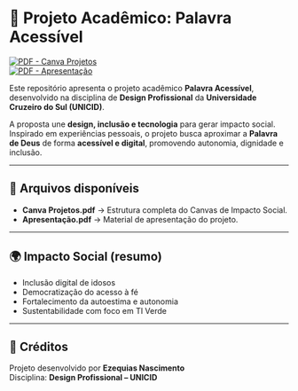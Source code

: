 # 📖 Projeto Acadêmico: Palavra Acessível  

[![PDF - Canva Projetos](https://img.shields.io/badge/Arquivo-Canva%20Projetos.pdf-blue)](./Canva%20Projetos.pdf)  
[![PDF - Apresentação](https://img.shields.io/badge/Arquivo-Apresentação.pdf-green)](./Apresentação.pdf)  

Este repositório apresenta o projeto acadêmico **Palavra Acessível**, desenvolvido na disciplina de **Design Profissional** da **Universidade Cruzeiro do Sul (UNICID)**.  

A proposta une **design, inclusão e tecnologia** para gerar impacto social. Inspirado em experiências pessoais, o projeto busca aproximar a **Palavra de Deus** de forma **acessível e digital**, promovendo autonomia, dignidade e inclusão.  

---

## 📂 Arquivos disponíveis  

- **Canva Projetos.pdf** → Estrutura completa do Canvas de Impacto Social.  
- **Apresentação.pdf** → Material de apresentação do projeto.  

---

## 🌍 Impacto Social (resumo)  

- Inclusão digital de idosos  
- Democratização do acesso à fé  
- Fortalecimento da autoestima e autonomia  
- Sustentabilidade com foco em TI Verde  

---

## 🔗 Créditos  

Projeto desenvolvido por **Ezequias Nascimento**  
Disciplina: **Design Profissional – UNICID**  
